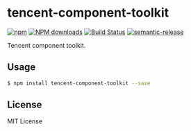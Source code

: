 # tencent-component-toolkit

[![npm](https://img.shields.io/npm/v/tencent-component-toolkit)](http://www.npmtrends.com/tencent-component-toolkit)
[![NPM downloads](http://img.shields.io/npm/dm/tencent-component-toolkit.svg?style=flat-square)](http://www.npmtrends.com/tencent-component-toolkit)
[![Build Status](https://travis-ci.com/serverless-tencent/tencent-component-toolkit.svg?branch=master)](https://travis-ci.com/serverless-tencent/tencent-component-toolkit)
[![semantic-release](https://img.shields.io/badge/%20%20%F0%9F%93%A6%F0%9F%9A%80-semantic--release-e10079.svg)](https://github.com/semantic-release/semantic-release)

Tencent component toolkit.

## Usage

```bash
$ npm install tencent-component-toolkit --save
```

## License

MIT License
